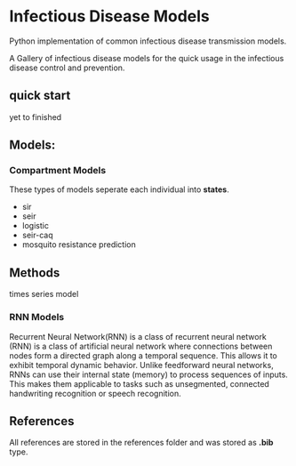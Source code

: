 # Infectious Disease Models
Python implementation of common infectious disease transmission models.

A Gallery of infectious disease models for the quick usage in the infectious disease control and prevention.

## quick start
yet to finished

## Models:
### Compartment Models
These types of models seperate each individual into **states**.
- sir
- seir
- logistic
- seir-caq
- mosquito resistance prediction

## Methods
times series model

### RNN Models
Recurrent Neural Network(RNN) is a class of recurrent neural network (RNN) is a class of artificial neural network where connections between nodes form a directed graph along a temporal sequence. This allows it to exhibit temporal dynamic behavior. Unlike feedforward neural networks, RNNs can use their internal state (memory) to process sequences of inputs. This makes them applicable to tasks such as unsegmented, connected handwriting recognition or speech recognition.

## References
All references are stored in the references folder and was stored as **.bib** type.
